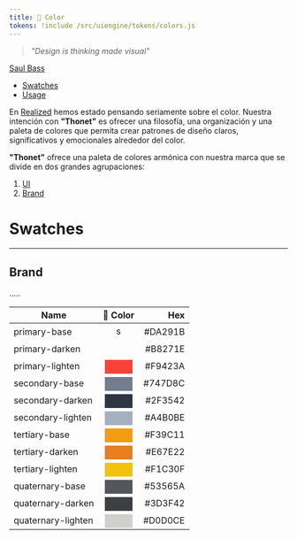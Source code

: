 ```yaml
---
title: 🔶 Color
tokens: !include /src/uiengine/tokens/colors.js
---
```



> *"Design is thinking made visual"*

[Saul Bass](https://en.wikipedia.org/wiki/Saul_Bass)

- [Swatches](#swatches)
- [Usage](https://www.notion.so/realizeddesignsystem/Color-c9ebad4a79364cb0a258bf008f6911f7#7b3d159c4db24bb7afdaf022c5cc4a91)


En [Realized](http://realized.es/) hemos estado pensando seriamente sobre el color. Nuestra intención con **"Thonet"** es ofrecer una filosofía, una organización y una paleta de colores que permita crear patrones de diseño claros, significativos y emocionales alrededor del color.

**"Thonet"** ofrece una paleta de colores armónica con nuestra marca que se divide en dos grandes agrupaciones:

1. [UI](https://www.notion.so/realizeddesignsystem/Color-c9ebad4a79364cb0a258bf008f6911f7#d5a62033ad284be8915a626fe895c258)
2. [Brand](https://www.notion.so/realizeddesignsystem/4c22601096134654b970a937cf48492b?v=0b211e3ee60c4d2b8795d2c196a5004e)

# Swatches <a id="swatches"></a>
___
## Brand

.....

| Name        | 🔶 Color           | Hex  |
| ------------- |:-------------:| -----:|
| primary-base   | <div style="width: 50px; height: 25px; border: none; margin: 0 auto; position: relative; top: 2px">s </div> | #DA291B |
| primary-darken | <div style="width: 50px; height: 25px; background-color: {!colorBrandPrimary}; border: none; margin: 0 auto; position: relative; top: 2px"> </div>      | #B8271E |
| primary-lighten| <div style="width: 50px; height: 25px; background-color: #F9423A; border: none; margin: 0 auto; position: relative; top: 2px"> </div>      | #F9423A |
| secondary-base| <div style="width: 50px; height: 25px; background-color: #747D8C; border: none; margin: 0 auto; position: relative; top: 2px"> </div>      | #747D8C |
| secondary-darken| <div style="width: 50px; height: 25px; background-color: #2F3542; border: none; margin: 0 auto; position: relative; top: 2px"> </div>      | #2F3542 |
| secondary-lighten| <div style="width: 50px; height: 25px; background-color: #A4B0BE; border: none; margin: 0 auto; position: relative; top: 2px"> </div>      | #A4B0BE |
| tertiary-base| <div style="width: 50px; height: 25px; background-color: #F39C11; border: none; margin: 0 auto; position: relative; top: 2px"> </div>      | #F39C11 |
| tertiary-darken| <div style="width: 50px; height: 25px; background-color: #E67E22; border: none; margin: 0 auto; position: relative; top: 2px"> </div>      | #E67E22 |
| tertiary-lighten| <div style="width: 50px; height: 25px; background-color: #F1C30F; border: none; margin: 0 auto; position: relative; top: 2px"> </div>      | #F1C30F |
| quaternary-base| <div style="width: 50px; height: 25px; background-color: #53565A; border: none; margin: 0 auto; position: relative; top: 2px"> </div>      | #53565A |
| quaternary-darken| <div style="width: 50px; height: 25px; background-color: #3D3F42; border: none; margin: 0 auto; position: relative; top: 2px"> </div>      | #3D3F42 |
| quaternary-lighten| <div style="width: 50px; height: 25px; background-color: #D0D0CE; border: none; margin: 0 auto; position: relative; top: 2px"> </div>      | #D0D0CE |
